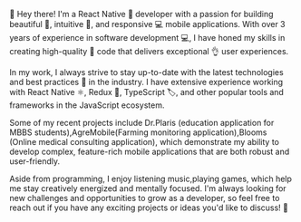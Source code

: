 👋 Hey there! I'm a React Native 📱 developer with a passion for building beautiful 🌟, intuitive 🧐, and responsive 💻 mobile applications. With over 3 years of experience in software development 💻, I have honed my skills in creating high-quality 💯 code that delivers exceptional 👌 user experiences.

In my work, I always strive to stay up-to-date with the latest technologies and best practices 🚀 in the industry. I have extensive experience working with React Native ⚛️, Redux 🔄, TypeScript 🏷️, and other popular tools and frameworks in the JavaScript ecosystem.

Some of my recent projects include Dr.Plaris (education application for MBBS students),AgreMobile(Farming monitoring application),Blooms (Online medical consulting application), which demonstrate my ability to develop complex, feature-rich mobile applications that are both robust and user-friendly.

Aside from programming, I enjoy listening music,playing games, which help me stay creatively energized and mentally focused. I'm always looking for new challenges and opportunities to grow as a developer, so feel free to reach out if you have any exciting projects or ideas you'd like to discuss! 🤝

<!---
vivektkclt/vivektkclt is a ✨ special ✨ repository because its `README.md` (this file) appears on your GitHub profile.
You can click the Preview link to take a look at your changes.
--->
